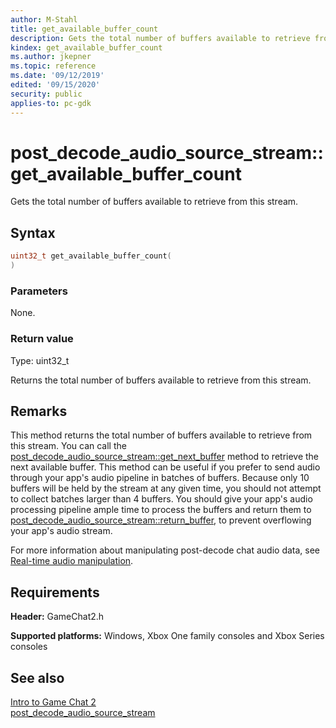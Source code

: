 ```yaml
---
author: M-Stahl
title: get_available_buffer_count
description: Gets the total number of buffers available to retrieve from this stream.
kindex: get_available_buffer_count
ms.author: jkepner
ms.topic: reference
ms.date: '09/12/2019'
edited: '09/15/2020'
security: public
applies-to: pc-gdk
---
```


# post_decode_audio_source_stream::get_available_buffer_count
  
Gets the total number of buffers available to retrieve from this stream.  
  
<a id="syntaxSection"></a>
  
## Syntax
  
```cpp
uint32_t get_available_buffer_count(  
)  
```  
  
<a id="parametersSection"></a>
  
### Parameters
  
None.  
  
<a id="retvalSection"></a>
  
### Return value
  
Type: uint32_t  
  
Returns the total number of buffers available to retrieve from this stream.  
  
<a id="remarksSection"></a>
  
## Remarks
  
This method returns the total number of buffers available to retrieve from this stream. You can call the [post_decode_audio_source_stream::get_next_buffer](post_decode_audio_source_stream_get_next_buffer.md) method to retrieve the next available buffer. This method can be useful if you prefer to send audio through your app's audio pipeline in batches of buffers. Because only 10 buffers will be held by the stream at any given time, you should not attempt to collect batches larger than 4 buffers. You should give your app's audio processing pipeline ample time to process the buffers and return them to [post_decode_audio_source_stream::return_buffer](post_decode_audio_source_stream_return_buffer.md), to prevent overflowing your app's audio stream.  
  
For more information about manipulating post-decode chat audio data, see [Real-time audio manipulation](../../../../../../chat/overviews/game-chat2/real-time-audio-manipulation.md).  
  
<a id="requirementsSection"></a>
  
## Requirements
  
**Header:** GameChat2.h  
  
**Supported platforms:** Windows, Xbox One family consoles and Xbox Series consoles  
  
<a id="seealsoSection"></a>
  
## See also
  
[Intro to Game Chat 2](../../../../../../chat/overviews/game-chat2/game-chat-2-intro.md)  
[post_decode_audio_source_stream](../post_decode_audio_source_stream.md)  
  